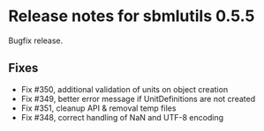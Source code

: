 # Release notes for sbmlutils 0.5.5

Bugfix release.

## Fixes
- Fix #350, additional validation of units on object creation
- Fix #349, better error message if UnitDefinitions are not created
- Fix #351, cleanup API & removal temp files
- Fix #348, correct handling of NaN and UTF-8 encoding
